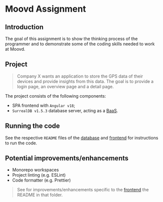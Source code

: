 # Moovd Assignment

## Introduction

The goal of this assignment is to show the thinking process of the programmer and to demonstrate some of the coding skills needed to work at Moovd.

## Project
>
> Company X wants an application to store the GPS data of their devices and provide insights from this
data. The goal is to provide a login page, an overview page and a detail page.

The project consists of the following components:

- SPA frontend with `Angular v18`;
- `SurrealDB v1.5.3` database server, acting as a [BaaS](https://en.wikipedia.org/wiki/Backend_as_a_service).

## Running the code

See the respective `README` files of the [database](/database/README.md) and [frontend](/frontend/README.md) for instructions to run the code.

## Potential improvements/enhancements

- Monorepo workspaces
- Project linting (e.g. ESLint)
- Code formatter (e.g. Prettier)

> See for improvements/enhancements specific to the [frontend](/frontend/README.md) the README in that folder.
